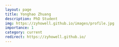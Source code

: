 ```yaml
---
layout: page
title: Yonghao Zhuang
description: PhD Student
img: https://zyhowell.github.io/images/profile.jpg
importance: 1
category: current
redirect: https://zyhowell.github.io/
---
```

